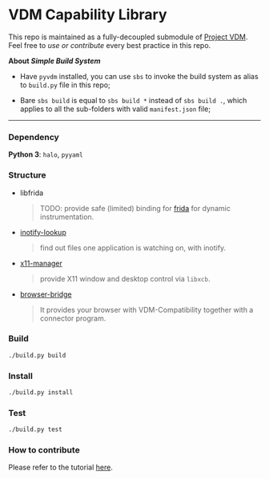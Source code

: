 # VDM Capability Library

This repo is maintained as a fully-decoupled submodule of [Project VDM](https://github.com/VDM-Maintainer-Group/virtual-domain-manager). 
Feel free to *use or contribute* every best practice in this repo.

**About *Simple Build System***

- Have `pyvdm` installed, you can use `sbs` to invoke the build system as alias to `build.py` file in this repo;

- Bare `sbs build` is equal to `sbs build *` instead of `sbs build .`, which applies to all the sub-folders with valid `manifest.json` file;

-----

### Dependency

**Python 3**: `halo`, `pyyaml`

### Structure

- libfrida
  > TODO: provide safe (limited) binding for [frida](https://github.com/frida/frida) for dynamic instrumentation.

- [inotify-lookup](./inotify-lookup)
  
  > find out files one application is watching on, with inotify.

- [x11-manager](./x11-manager)

  > provide X11 window and desktop control via `libxcb`.

- [browser-bridge](./browser-bridge)

  > It provides your browser with VDM-Compatibility together with a connector program.

### Build

```bash
./build.py build
```

### Install

```bash
./build.py install
```

### Test

```bash
./build.py test
```

### How to contribute

Please refer to the tutorial [here](CONTRIBUTING.md).

